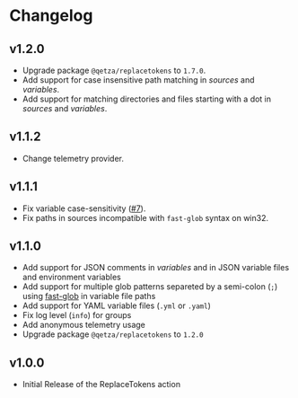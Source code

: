 # Changelog
## v1.2.0
- Upgrade package `@qetza/replacetokens` to `1.7.0`.
- Add support for case insensitive path matching in _sources_ and _variables_.
- Add support for matching directories and files starting with a dot in _sources_ and _variables_.

## v1.1.2
- Change telemetry provider.

## v1.1.1
- Fix variable case-sensitivity ([#7](https://github.com/qetza/replacetokens-action/issues/7)).
- Fix paths in sources incompatible with `fast-glob` syntax on win32.

## v1.1.0
- Add support for JSON comments in _variables_ and in JSON variable files and environment variables
- Add support for multiple glob patterns separeted by a semi-colon (`;`) using [fast-glob](https://github.com/mrmlnc/fast-glob) in variable file paths
- Add support for YAML variable files (`.yml` or `.yaml`)
- Fix log level (`info`) for groups
- Add anonymous telemetry usage
- Upgrade package `@qetza/replacetokens` to `1.2.0`

## v1.0.0
- Initial Release of the ReplaceTokens action
